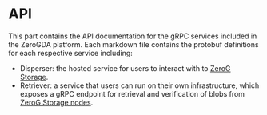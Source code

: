# API

This part contains the API documentation for the gRPC services included in the ZeroGDA platform. Each markdown file contains the protobuf definitions for each respective service including:

* Disperser: the hosted service for users to interact with to [ZeroG Storage](https://github.com/zero-gravity-labs/zerog-storage-client).
* Retriever: a service that users can run on their own infrastructure, which exposes a gRPC endpoint for retrieval and verification of blobs from [ZeroG Storage nodes](https://github.com/zero-gravity-labs/zerog-storage-rust).
